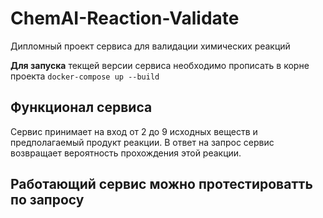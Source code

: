 # ChemAI-Reaction-Validate
Дипломный проект сервиса для валидации химических реакций

**Для запуска** текщей версии сервиса необходимо прописать в корне проекта `docker-compose up --build`

## Функционал сервиса

Сервис принимает на вход от 2 до 9 исходных веществ и предполагаемый продукт реакции. В ответ на запрос сервис возвращает вероятность прохождения этой реакции.

## Работающий сервис можно протестироватть по запросу
